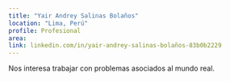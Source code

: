 ```yaml
---
title: "Yair Andrey Salinas Bolaños"
location: "Lima, Perú"
profile: Profesional
area: 
link: linkedin.com/in/yair-andrey-salinas-bolaños-83b0b2229
---
```


Nos interesa trabajar con problemas asociados al mundo real.